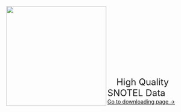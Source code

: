 <img src="https://image.ibb.co/iFt6D8/snotel.jpg" class="image1" width="265" height="265" align="left" border="0" style="border-style: none;"> 
<br /> <br /> <br /> <br /> <br /> <br /> <br /> <br /> <br /> <br /> <br /> 
<font size="5">&emsp;High Quality SNOTEL Data</font> 
&emsp;&emsp;<a style="white-space: nowrap" href="https://hydro-yan.github.io/snotel" style="font-size: 20px;">Go to downloading page &#8594;</a>


